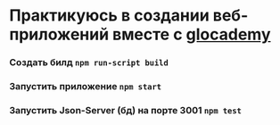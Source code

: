 # Практикуюсь в создании веб-приложений вместе с [glocademy](https://www.youtube.com/channel/UCVswRUcKC-M35RzgPRv8qUg)

### Создать билд `npm run-script build`

### Запустить приложение `npm start`

### Запустить **Json-Server** (бд) на порте 3001 `npm test`
